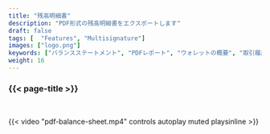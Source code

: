 ```yaml
---
title: "残高明細書"
description: "PDF形式の残高明細書をエクスポートします"
draft: false
tags: [  "Features", "Multisignature"]
images: ["logo.png"]
keywords: ["バランスステートメント", "PDFレポート", "ウォレットの概要", "取引履歴"]
weight: 16
---
```


### {{< page-title >}} 
<!-- {{< page-description >}}  -->

<br>


{{< video "pdf-balance-sheet.mp4" controls  autoplay muted playsinline >}}
